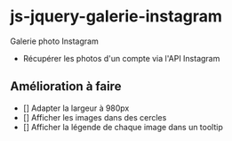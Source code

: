 # js-jquery-galerie-instagram
Galerie photo Instagram
- Récupérer les photos d'un compte via l'API Instagram 

## Amélioration à faire 
- [] Adapter la largeur à 980px
- [] Afficher les images dans des cercles 
- [] Afficher la légende de chaque image dans un tooltip 
